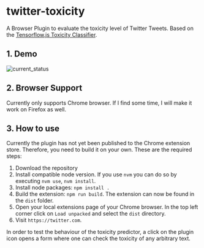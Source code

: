 # twitter-toxicity
A Browser Plugin to evaluate the toxicity level of Twitter Tweets. Based on the [Tensorflow.js Toxicity Classifier](https://github.com/tensorflow/tfjs-models/blob/master/toxicity/README.md).

## 1. Demo
![current_status](https://user-images.githubusercontent.com/42147848/170800205-4dd37317-83fd-4b86-926c-df059ad62fc8.gif)

## 2. Browser Support
Currently only supports Chrome browser. If I find some time, I will make it work on Firefox as well.

## 3. How to use
Currently the plugin has not yet been published to the Chrome extension store. Therefore, you need to build it on your own. These are the required steps:

1. Download the repository
2. Install compatible node version. If you use `nvm` you can do so by executing `nvm use`, `nvm install`.
3. Install node packages: `npm install .`
4. Build the extension: `npm run build`. The extension can now be found in the `dist` folder.
5. Open your local extensions page of your Chrome browser. In the top left corner click on `Load unpacked` and select the `dist` directory.
6. Visit `https://twitter.com`.

In order to test the behaviour of the toxicity predictor, a click on the plugin icon opens a form where one can check the toxicity of any arbitrary text.
